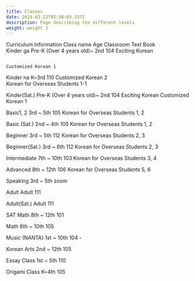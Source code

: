 ```yaml
---
title: Classes
date: 2024-02-22T05:58:03.337Z
description: Page describing the different levels
weight: weight 3
---
```

Curriculum Information
Class name	    Age 	             Classroom                 Text Book	
Kinder ga   Pre-K (Over 4 years old)~ 2nd      104	           Exciting Korean
                                                                                                                                    
                                                                   Customized Korean 1

Kinder na	  K~3rd                        110	           Customized Korean 2                                                                                           
                                                          Korean for Overseas Students 1-1

Kinder(Sat.) Pre-K (Over 4 years old)~ 2nd     104	           Exciting Korean
                                                                   Customized Korean 1

Basic1, 2        3rd ~ 5th	               105	 Korean for Overseas Students 1, 2

Basic (Sat.)	 2nd ~ 4th	               105	 Korean for Overseas Students 1, 2

Beginner 	 3rd ~ 5th	               112	 Korean for Overseas Students 2, 3

Beginner(Sat.)	 3rd ~ 6th	               112	 Korean for Overseas Students 2, 3

Intermediate	 7th ~ 10th 	               103	 Korean for Overseas Students 3, 4

Advanced	 8th ~ 12th	               106	 Korean for Overseas Students 5, 6

Speaking	 3rd ~ 5th	               zoom	

Adult	           Adult	               111	

Adult(Sat.)	   Adult	               111	

SAT Math	 8th ~ 12th	               101	

Math	         6th ~ 10th 	               105	

Music (NANTA)	 1st ~ 10th	               104	-
  
Korean Arts	 2nd ~ 12th	               105	

Essay Class	 1st ~ 5th	               110	

Origami Class	 K~4th 	                       105
